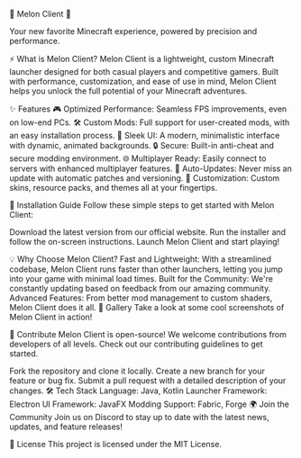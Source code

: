 🍈 Melon Client 🍈

Your new favorite Minecraft experience, powered by precision and performance.

⚡ What is Melon Client?
Melon Client is a lightweight, custom Minecraft launcher designed for both casual players and competitive gamers. Built with performance, customization, and ease of use in mind, Melon Client helps you unlock the full potential of your Minecraft adventures.

✨ Features
🎮 Optimized Performance: Seamless FPS improvements, even on low-end PCs.
🛠️ Custom Mods: Full support for user-created mods, with an easy installation process.
🎨 Sleek UI: A modern, minimalistic interface with dynamic, animated backgrounds.
🔒 Secure: Built-in anti-cheat and secure modding environment.
🌐 Multiplayer Ready: Easily connect to servers with enhanced multiplayer features.
🔄 Auto-Updates: Never miss an update with automatic patches and versioning.
🌈 Customization: Custom skins, resource packs, and themes all at your fingertips.

🚀 Installation Guide
Follow these simple steps to get started with Melon Client:

Download the latest version from our official website.
Run the installer and follow the on-screen instructions.
Launch Melon Client and start playing!

💡 Why Choose Melon Client?
Fast and Lightweight: With a streamlined codebase, Melon Client runs faster than other launchers, letting you jump into your game with minimal load times.
Built for the Community: We're constantly updating based on feedback from our amazing community.
Advanced Features: From better mod management to custom shaders, Melon Client does it all.
📸 Gallery
Take a look at some cool screenshots of Melon Client in action!


🤝 Contribute
Melon Client is open-source! We welcome contributions from developers of all levels. Check out our contributing guidelines to get started.

Fork the repository and clone it locally.
Create a new branch for your feature or bug fix.
Submit a pull request with a detailed description of your changes.
🛠️ Tech Stack
Language: Java, Kotlin
Launcher Framework: Electron
UI Framework: JavaFX
Modding Support: Fabric, Forge
🌍 Join the Community
Join us on Discord to stay up to date with the latest news, updates, and feature releases!


📜 License
This project is licensed under the MIT License.

